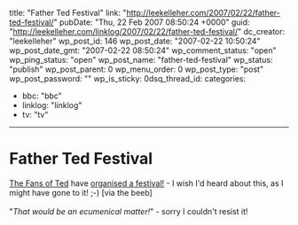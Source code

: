 title: "Father Ted Festival"
link: "http://leekelleher.com/2007/02/22/father-ted-festival/"
pubDate: "Thu, 22 Feb 2007 08:50:24 +0000"
guid: "http://leekelleher.com/linklog/2007/02/22/father-ted-festival/"
dc_creator: "leekelleher"
wp_post_id: 146
wp_post_date: "2007-02-22 10:50:24"
wp_post_date_gmt: "2007-02-22 08:50:24"
wp_comment_status: "open"
wp_ping_status: "open"
wp_post_name: "father-ted-festival"
wp_status: "publish"
wp_post_parent: 0
wp_menu_order: 0
wp_post_type: "post"
wp_post_password: ""
wp_is_sticky: 0dsq_thread_id: 
categories:
  - bbc: "bbc"
  - linklog: "linklog"
  - tv: "tv"

---

# Father Ted Festival

<a href="http://www.friendsofted.org/">The Fans of Ted</a> have <a href="http://news.bbc.co.uk/1/hi/entertainment/6383665.stm">organised a festival!</a> - I wish I'd heard about this, as I might have gone to it! ;-) [via the beeb]<!--more-->
<br /><br />
"<em>That would be an ecumenical matter!</em>" - sorry I couldn't resist it!